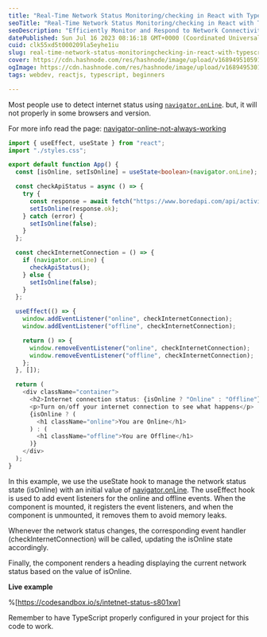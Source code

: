 ```yaml
---
title: "Real-Time Network Status Monitoring/checking in React with TypeScript"
seoTitle: "Real-Time Network Status Monitoring/checking in React with TypeScript"
seoDescription: "Efficiently Monitor and Respond to Network Connectivity in Real-Time using React and TypeScript"
datePublished: Sun Jul 16 2023 08:16:18 GMT+0000 (Coordinated Universal Time)
cuid: clk55xd5t000209la5eyhe1iu
slug: real-time-network-status-monitoringchecking-in-react-with-typescript
cover: https://cdn.hashnode.com/res/hashnode/image/upload/v1689495105910/cc762a72-c305-4ff8-b5ec-0554391b5ec7.png
ogImage: https://cdn.hashnode.com/res/hashnode/image/upload/v1689495301107/23f62f88-79b1-4ab6-880f-eca72cf7727a.png
tags: webdev, reactjs, typescript, beginners

---
```


Most people use to detect internet status using [`navigator.onLine`](http://navigator.onLine). but, it will not properly in some browsers and version.

For more info read the page: [navigator-online-not-always-working](%5D(https://stackoverflow.com/questions/14283124/navigator-online-not-always-working))

```typescript
import { useEffect, useState } from "react";
import "./styles.css";

export default function App() {
  const [isOnline, setIsOnline] = useState<boolean>(navigator.onLine);

  const checkApiStatus = async () => {
    try {
      const response = await fetch("https://www.boredapi.com/api/activity");
      setIsOnline(response.ok);
    } catch (error) {
      setIsOnline(false);
    }
  };

  const checkInternetConnection = () => {
    if (navigator.onLine) {
      checkApiStatus();
    } else {
      setIsOnline(false);
    }
  };

  useEffect(() => {
    window.addEventListener("online", checkInternetConnection);
    window.addEventListener("offline", checkInternetConnection);

    return () => {
      window.removeEventListener("online", checkInternetConnection);
      window.removeEventListener("offline", checkInternetConnection);
    };
  }, []);

  return (
    <div className="container">
      <h2>Internet connection status: {isOnline ? "Online" : "Offline"}</h2>
      <p>Turn on/off your internet connection to see what happens</p>
      {isOnline ? (
        <h1 className="online">You are Online</h1>
      ) : (
        <h1 className="offline">You are Offline</h1>
      )}
    </div>
  );
}
```

In this example, we use the useState hook to manage the network status state (isOnline) with an initial value of [navigator.onLine](http://navigator.onLine). The useEffect hook is used to add event listeners for the online and offline events. When the component is mounted, it registers the event listeners, and when the component is unmounted, it removes them to avoid memory leaks.

Whenever the network status changes, the corresponding event handler (checkInternetConnection) will be called, updating the isOnline state accordingly.

Finally, the component renders a heading displaying the current network status based on the value of isOnline.

**Live example**  

%[https://codesandbox.io/s/intetnet-status-s801xw] 

Remember to have TypeScript properly configured in your project for this code to work.